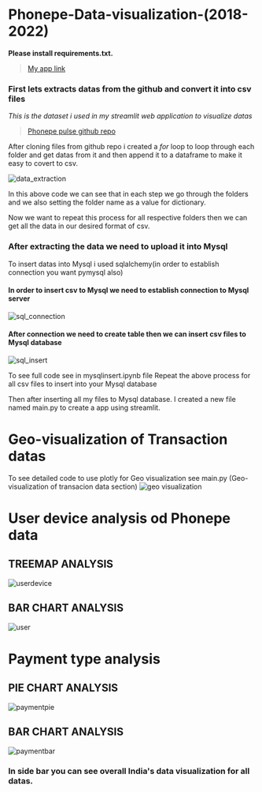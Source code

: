 # Phonepe-Data-visualization-(2018-2022)
**Please install requirements.txt.**
>[My app link](https://thiruvenkatam007-phonepe-data-visualization-2018---main2-iax51p.streamlit.app/)

### First lets extracts datas from the github and convert it into csv files
*This is the dataset i used in my streamlit web application to visualize datas*
>[Phonepe pulse github repo](https://github.com/PhonePe/pulse#readme)

After cloning files from github repo i created a _for_ loop to loop through each folder and get datas from it and then append it to a dataframe to make it easy to covert to csv.

![data_extraction](https://user-images.githubusercontent.com/113424127/220614411-96c8d674-306f-4f37-83b3-f35f02443be2.png)

In this above code we can see that in each step we go through the folders and we also setting the folder name as a value for dictionary.

Now we want to repeat this process for all respective folders then we can get all the data in our desired format of csv.

### After extracting the data we need to upload it into Mysql
To insert datas into Mysql i used sqlalchemy(in order to establish connection you want pymysql also) 

#### In order to insert csv to Mysql we need to establish connection to Mysql server

![sql_connection](https://user-images.githubusercontent.com/113424127/220616841-aa01942b-952d-4f67-a845-1a3e95a0c8a7.png)

#### After connection we need to create table then we can insert csv files to Mysql database

![sql_insert](https://user-images.githubusercontent.com/113424127/220617416-677c2928-472e-4d8b-9f1a-2ad453f6424f.png)

To see full code see in mysqlinsert.ipynb file 
Repeat the above process for all csv files to insert into your Mysql database

Then after inserting all my files to Mysql database.
I created a new file named main.py to create a app using streamlit.

# Geo-visualization of Transaction datas

To see detailed code to use plotly for Geo visualization see main.py (Geo-visualization of transacion data section)
![geo visualization](https://user-images.githubusercontent.com/113424127/220619224-e6a6de0f-c2d1-4bfa-b4f1-31c8499dc1ba.png)

# User device analysis od Phonepe data
## TREEMAP ANALYSIS
![userdevice](https://user-images.githubusercontent.com/113424127/220620570-64fefa3d-9d88-4650-a7ff-6eca47d6bf54.png)
## BAR CHART ANALYSIS
![user](https://user-images.githubusercontent.com/113424127/220620707-99800e30-9b26-445a-86d7-3604a69c6d68.png)

# Payment type analysis
## PIE CHART ANALYSIS
![paymentpie](https://user-images.githubusercontent.com/113424127/220621370-ebb279f5-8c7c-4c5d-9c9d-41db47d4556d.png)
## BAR CHART ANALYSIS
![paymentbar](https://user-images.githubusercontent.com/113424127/220621500-6dad69df-24f2-494c-ad97-6378adab91b9.png)

### In side bar you can see overall India's data visualization for all datas.


